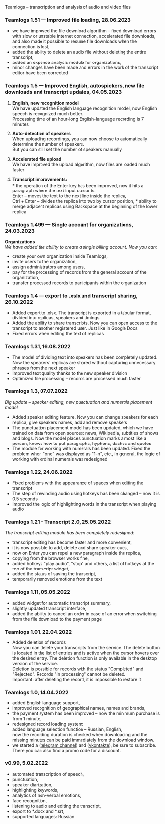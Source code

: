 Teamlogs – transcription and analysis of audio and video files

### **Teamlogs 1.51 — Improved file loading,** 28.06.2023

* we have improved the file download algorithm – fixed download errors with slow or unstable internet connection, accelerated file downloads, and also made it possible to resume file downloads when the connection is lost,
* added the ability to delete an audio file without deleting the entire transcript,
* added an expense analysis module for organizations,
* minor changes have been made and errors in the work of the transcript editor have been corrected

### **Teamlogs 1.5 — Improved English, autospickers, new file downloads and transcript updates,** 04.05.2023

1. **English, new recognition model** <br>
We have updated the English language recognition model, now English speech is recognized much better. <br>
Processing time of an hour-long English-language recording is 7 minutes

2. **Auto-detection of speakers** <br>
When uploading recordings, you can now choose to automatically determine the number of speakers. <br>
But you can still set the number of speakers manually

3. **Accelerated file upload** <br>
We have improved the upload algorithm, now files are loaded much faster


4. <p style="margin-bottom: 3px"><strong>Transcript improvements:</strong></p>
   * the operation of the Enter key has been improved, now it hits a paragraph where the text input cursor is. <br>
   Enter – moves the text to the next line inside the replica, <br>
   Ctrl + Enter – divides the replica into two by cursor position, 
   * ability to merge adjacent replicas using Backspace at the beginning of the lower replica

### **Teamlogs 1.499 — Single account for organizations,** 24.03.2023

**Organizations** <br>
_We have added the ability to create a single billing account. Now you can:_

* create your own organization inside Teamlogs,
* invite users to the organization,
* assign administrators among users,
* pay for the processing of records from the general account of the organization,
* transfer processed records to participants within the organization

### **Teamlogs 1.4 — export to .xslx and transcript sharing,** 26.10.2022
* Added export to .xlsx. The transcript is exported in a tabular format, divided into replicas, speakers and timings
* Added the ability to share transcripts. Now you can open access to the transcript to another registered user. Just like in Google Docs
* Fixed errors when editing the text of replicas

### **Teamlogs 1.31,** 16.08.2022
* The model of dividing text into speakers has been completely updated. Now the speakers' replicas are shared without capturing unnecessary phrases from the next speaker
* Improved text quality thanks to the new speaker division
* Optimized file processing – records are processed much faster

### **Teamlogs 1.3,** 07.07.2022

_Big update – speaker editing, new punctuation and numerals placement model_

* Added speaker editing feature. Now you can change speakers for each replica, give speakers names, add and remove speakers
* The punctuation placement model has been updated, which we have trained on data from open sources: news, Wikipedia, subtitles of shows and blogs. Now the model places punctuation marks almost like a person, knows how to put paragraphs, hyphens, dashes and quotes
* The module for working with numerals has been updated. Fixed the problem when "one" was displayed as "1-n", etc., in general, the logic of working with ordinal numerals was redesigned

### **Teamlogs 1.22,** 24.06.2022

* Fixed problems with the appearance of spaces when editing the transcript
* The step of rewinding audio using hotkeys has been changed – now it is 0.5 seconds
* Improved the logic of highlighting words in the transcript when playing audio

### **Teamlogs 1.21 – Transcript 2.0,** 25.05.2022

_The transcript editing module has been completely redesigned:_
* transcript editing has become faster and more convenient,
* it is now possible to add, delete and share speaker cues,
* now on Enter you can repel a new paragraph inside the replica,
* copying from the browser works fine,
* added hotkeys "play audio", "stop" and others, a list of hotkeys at the top of the transcript widget,
* added the status of saving the transcript,
* temporarily removed emotions from the text

### **Teamlogs 1.11,** 05.05.2022

* added widget for automatic transcript summary,
* slightly updated transcript interface,
* added the ability to cancel an order in case of an error when switching from the file download to the payment page

### **Teamlogs 1.01,** 22.04.2022

* Added deletion of records <br>
  Now you can delete your transcripts from the service. The delete button is located in the list of entries and is active when the cursor hovers over the desired entry. The deletion function is only available in the desktop version of the service. <br>
  Deletion is possible for records with the status "Completed" and "Rejected". Records "In processing" cannot be deleted. <br>
  Important: after deleting the record, it is impossible to restore it

### **Teamlogs 1.0,** 14.04.2022

* added English language support,
* improved recognition of geographical names, names and brands,
* the payment system has been improved – now the minimum purchase is from 1 minute,
* redesigned record loading system: <br>
  added language selection function – Russian, English, <br>
  now the recording duration is checked when downloading and the missing minutes can be paid immediately from the download window.
* we started a (<a href="https://t.me/teamlogs" target="_blank">telegram channel</a>) and (<a href="https://vk.com/teamlogs" target="_blank">vkontakte</a>), be sure to subscribe. There you can also find a promo code for a discount.

### **v0.99,** 5.02.2022

* automated transcription of speech,
* punctuation,
* speaker diarization,
* highlighting keywords,
* analytics of non-verbal emotions,
* face recognition,
* listening to audio and editing the transcript, 
* export to *.docx and *.srt,
* supported languages: Russian
